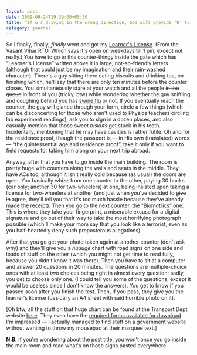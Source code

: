```yaml
---
layout: post
date: 2009-09-24T19:39:00+05:30
title: “If u r driving in the wrong direction, God will provide ‘U’ turns”
category: journal
---
```


So I finally, finally, *finally* went and got my [Learner's License][ll]. (From the Vasant Vihar RTO. Which says it's open on weekdays till 1 pm, except not really.) You have to go to this counter-thingy inside the gate which has “Learner's License” written above it in large, not-so-friendly letters (although that could just be my imagination and their rain-washed character). There's a guy sitting there eating biscuits and drinking tea, on finishing which, he'll say that there are only ten minutes before the counter closes. You simultaneously stare at your watch and all the people <del>in the queue</del> in front of you (tricky, btw) while wondering whether the guy sniffling and coughing behind you has [swine flu][sf] or not. If you eventually reach the counter, the guy will glance through your form, circle a few things (which can be disconcerting for those who aren't used to Physics teachers circling lab experiment readings), ask you to sign in a dozen places, and also casually mention that those sweet *biskuts* get stuck in his teeth. Incidentally, mentioning that he may have cavities is rather futile. Oh and for the residence proof, though the passport is — in His own (translated) words — “the quintessential age and residence proof”, take it only if you want to field requests for taking him along on your next trip abroad.

Anyway, after that you have to go inside the main building. The room is pretty huge with counters along the walls and seats in the middle. They have ACs too, although it isn't really cold because (as usual) the doors are open. You basically whizz from one counter to the other, paying 30 bucks (car only; another 30 for two-wheelers) at one, being insisted upon taking a license for two-wheelers at another (and just when you've decided to <del>give in</del> agree, they'll tell you that it's too much hassle because they've already made the receipt). Then you go to the next counter, the “Biom*a*trics” one. This is where they take your fingerprint, a miserable excuse for a digital signature and go out of their way to take the most horrifying photograph possible (which'll make your mom say that you look like a <a name="terrorist">terrorist</a>, even as you half-heartedly deny such preposterous allegations).

After that you go get your photo taken again at another counter (don't ask why) and they'll give you a *huuuge* chart with road signs on one side and loads of stuff on the other (which you might not get time to read fully, because you didn't know it was there). Then you have to sit at a computer and answer 20 questions in 20 minutes. The questions are multiple-choice ones with at least two choices being right in almost every question; sadly, you get to choose only one. (I could tell you some of the questions, except it would be useless since I don't know the answers). You get to know if you passed soon after you finish the test. Then, if you pass, they give you the learner's license (basically an A4 sheet with said horrible photo on it).

[Oh btw, all the stuff on that huge chart can be found at the Transport Dept website [here][chart]. They even have the [required forms available for download][forms]. I'm impressed — I actually managed to find stuff on a government website without wanting to throw my mousepad at their marquee text.]

**N.B.** If you're wondering about the post title, you won't once you go inside the main room and read what's on those signs pasted everywhere.

[ll]: http://en.wikipedia.org/wiki/Learner's_permit
[sf]: http://xkcd.com/574/
[chart]: http://www.delhi.gov.in/wps/wcm/connect/doit_transport/Transport/Home/Traffic+Rules+And+Regulations/
[forms]: http://www.delhi.gov.in/wps/wcm/connect/doit_transport/Transport/Home/Downloads/Driving+License/
